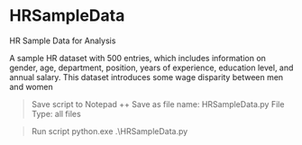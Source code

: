 # HRSampleData
HR Sample Data for Analysis
 
A sample HR dataset with 500 entries, which includes information on gender, age, department, position, years of experience, education level, and annual salary. 
This dataset introduces some wage disparity between men and women

> Save script to Notepad ++ 
     Save as file name: HRSampleData.py
     File Type: all files

> Run script
    python.exe .\HRSampleData.py

